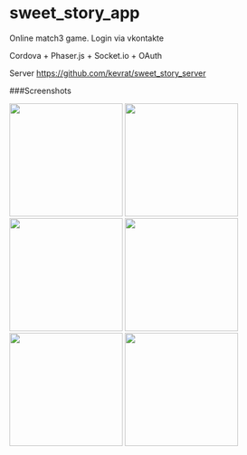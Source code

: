 # sweet_story_app

Online match3 game. Login via vkontakte

Cordova + Phaser.js + Socket.io + OAuth

Server https://github.com/kevrat/sweet_story_server

###Screenshots

<div>
    <img src="https://i.imgur.com/20z0N25.png" style="width: 200px;"/>
    <img src="https://image.ibb.co/kKaYMQ/Screenshot_20170505_230947.png" style="width: 200px;"/>
    <img src="https://image.ibb.co/nGtbak/Screenshot_20170505_230957.png" style="width: 200px;"/>
    <img src="https://image.ibb.co/iQA01Q/Screenshot_20170505_231029.png" style="width: 200px;"/>
    <img src="https://image.ibb.co/eZSPT5/Screenshot_20170505_231132.png" style="width: 200px;"/>
    <img src="https://image.ibb.co/kVA01Q/Screenshot_20170505_231151.png" style="width: 200px;"/>
</div>